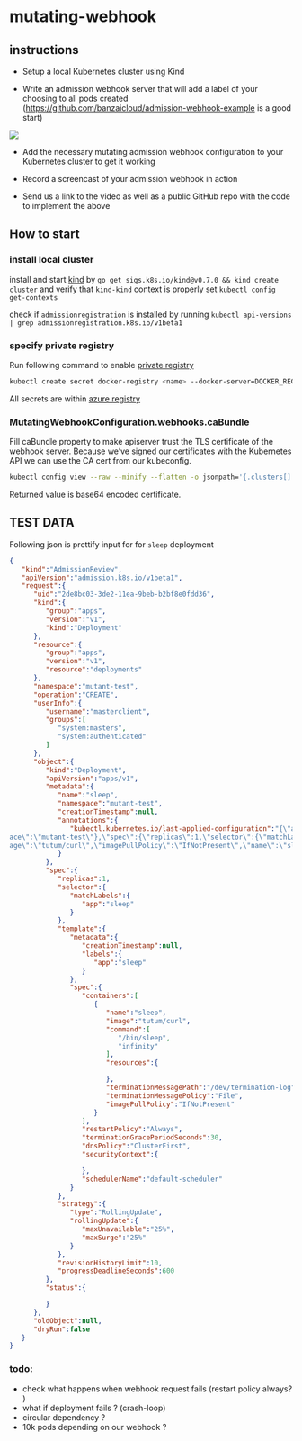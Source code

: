 # mutating-webhook

## instructions

- Setup a local Kubernetes cluster using Kind

- Write an admission webhook server that will add a label of your choosing to all pods created (https://github.com/banzaicloud/admission-webhook-example is a good start)

![](https://d33wubrfki0l68.cloudfront.net/af21ecd38ec67b3d81c1b762221b4ac777fcf02d/7c60e/images/blog/2019-03-21-a-guide-to-kubernetes-admission-controllers/admission-controller-phases.png)

- Add the necessary mutating admission webhook configuration to your Kubernetes cluster to get it working

- Record a screencast of your admission webhook in action

- Send us a link to the video as well as a public GitHub repo with the code to implement the above




## How to start

### install local cluster

install and start [kind](https://kind.sigs.k8s.io/) by `go get sigs.k8s.io/kind@v0.7.0 && kind create cluster`
and verify that `kind-kind` context is properly set `kubectl config get-contexts` 


check if `admissionregistration` is installed by running `kubectl api-versions | grep admissionregistration.k8s.io/v1beta1`
 

### specify private registry

Run following command to enable [private registry](https://kubernetes.io/docs/concepts/containers/images/#specifying-imagepullsecrets-on-a-pod)
```bash
kubectl create secret docker-registry <name> --docker-server=DOCKER_REGISTRY_SERVER --docker-username=DOCKER_USER --docker-password=DOCKER_PASSWORD
```

All secrets are within [azure registry](https://portal.azure.com/#@deutscheboerse.onmicrosoft.com/resource/subscriptions/28ed73f5-4bb4-4064-bf48-b520cc638475/resourceGroups/rg-onho-sbx/providers/Microsoft.ContainerRegistry/registries/acronhosbx/accessKey)

### MutatingWebhookConfiguration.webhooks.caBundle 

Fill caBundle property to make apiserver trust the TLS certificate of the webhook server.
Because we’ve signed our certificates with the Kubernetes API we can use the CA cert from our kubeconfig.
```bash
kubectl config view --raw --minify --flatten -o jsonpath='{.clusters[].cluster.certificate-authority-data}'
``` 
Returned value is base64 encoded certificate. 



## TEST DATA

Following json is prettify input for for `sleep` deployment 

```json
{ 
   "kind":"AdmissionReview",
   "apiVersion":"admission.k8s.io/v1beta1",
   "request":{ 
      "uid":"2de8bc03-3de2-11ea-9beb-b2bf8e0fdd36",
      "kind":{ 
         "group":"apps",
         "version":"v1",
         "kind":"Deployment"
      },
      "resource":{ 
         "group":"apps",
         "version":"v1",
         "resource":"deployments"
      },
      "namespace":"mutant-test",
      "operation":"CREATE",
      "userInfo":{ 
         "username":"masterclient",
         "groups":[ 
            "system:masters",
            "system:authenticated"
         ]
      },
      "object":{ 
         "kind":"Deployment",
         "apiVersion":"apps/v1",
         "metadata":{ 
            "name":"sleep",
            "namespace":"mutant-test",
            "creationTimestamp":null,
            "annotations":{ 
               "kubectl.kubernetes.io/last-applied-configuration":"{\"apiVersion\":\"apps/v1\",\"kind\":\"Deployment\",\"metadata\":{\"annotations\":{},\"name\":\"sleep\",\"namesp
ace\":\"mutant-test\"},\"spec\":{\"replicas\":1,\"selector\":{\"matchLabels\":{\"app\":\"sleep\"}},\"template\":{\"metadata\":{\"labels\":{\"app\":\"sleep\"}},\"spec\":{\"containers\":[{\"command\":[\"/bin/sleep\",\"infinity\"],\"im
age\":\"tutum/curl\",\"imagePullPolicy\":\"IfNotPresent\",\"name\":\"sleep\"}]}}}}\n"
            }
         },
         "spec":{ 
            "replicas":1,
            "selector":{ 
               "matchLabels":{ 
                  "app":"sleep"
               }
            },
            "template":{ 
               "metadata":{ 
                  "creationTimestamp":null,
                  "labels":{ 
                     "app":"sleep"
                  }
               },
               "spec":{ 
                  "containers":[ 
                     { 
                        "name":"sleep",
                        "image":"tutum/curl",
                        "command":[ 
                           "/bin/sleep",
                           "infinity"
                        ],
                        "resources":{ 

                        },
                        "terminationMessagePath":"/dev/termination-log",
                        "terminationMessagePolicy":"File",
                        "imagePullPolicy":"IfNotPresent"
                     }
                  ],
                  "restartPolicy":"Always",
                  "terminationGracePeriodSeconds":30,
                  "dnsPolicy":"ClusterFirst",
                  "securityContext":{ 

                  },
                  "schedulerName":"default-scheduler"
               }
            },
            "strategy":{ 
               "type":"RollingUpdate",
               "rollingUpdate":{ 
                  "maxUnavailable":"25%",
                  "maxSurge":"25%"
               }
            },
            "revisionHistoryLimit":10,
            "progressDeadlineSeconds":600
         },
         "status":{ 

         }
      },
      "oldObject":null,
      "dryRun":false
   }
}
```


### todo:
 - check what happens when webhook request fails (restart policy always? )
 - what if deployment fails ? (crash-loop)
 - circular dependency ? 
 - 10k pods depending on our webhook ? 